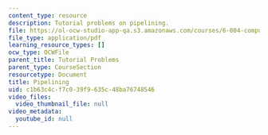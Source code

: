 ```yaml
---
content_type: resource
description: Tutorial problems on pipelining.
file: https://ol-ocw-studio-app-qa.s3.amazonaws.com/courses/6-004-computation-structures-spring-2009/c1b63c4cf7c039f9635c48ba76748546_MIT6_004s09_tutor09.pdf
file_type: application/pdf
learning_resource_types: []
ocw_type: OCWFile
parent_title: Tutorial Problems
parent_type: CourseSection
resourcetype: Document
title: Pipelining
uid: c1b63c4c-f7c0-39f9-635c-48ba76748546
video_files:
  video_thumbnail_file: null
video_metadata:
  youtube_id: null
---
```

